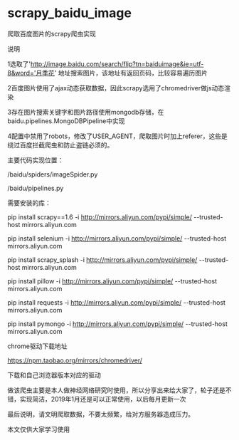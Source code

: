 # scrapy_baidu_image
爬取百度图片的scrapy爬虫实现

说明

1选取了'http://image.baidu.com/search/flip?tn=baiduimage&ie=utf-8&word='月季花'     地址搜索图片，该地址有返回页码，比较容易遍历图片

2百度图片使用了ajax动态获取数据，因此scrapy选用了chromedriver做js动态渲染

3存在图片搜索关键字和图片路径使用mongodb存储，在baidu.pipelines.MongoDBPipeline中实现

4配置中禁用了robots，修改了USER_AGENT，爬取图片时加上referer，这些是绕过百度拦截爬虫和防止盗链必须的。

主要代码实现位置：

/baidu/spiders/imageSpider.py

/baidu/pipelines.py


需要安装的库：

  pip install scrapy==1.6 -i http://mirrors.aliyun.com/pypi/simple/ --trusted-host mirrors.aliyun.com
  
  pip install selenium -i http://mirrors.aliyun.com/pypi/simple/ --trusted-host mirrors.aliyun.com
  
  pip install scrapy_splash -i http://mirrors.aliyun.com/pypi/simple/ --trusted-host mirrors.aliyun.com
  
  pip install pillow -i http://mirrors.aliyun.com/pypi/simple/ --trusted-host mirrors.aliyun.com
  
  pip install requests -i http://mirrors.aliyun.com/pypi/simple/ --trusted-host mirrors.aliyun.com
  
  pip install pymongo -i http://mirrors.aliyun.com/pypi/simple/ --trusted-host mirrors.aliyun.com
 
 chrome驱动下载地址
 
 https://npm.taobao.org/mirrors/chromedriver/
 
 下载和自己浏览器版本对应的驱动

做该爬虫主要是本人做神经网络研究时使用，所以分享出来给大家了，轮子还是不错，实现简洁，2019年1月还是可以正常使用，以后每月更新一次

最后说明，请文明爬取数据，不要太频繁，给对方服务器造成压力。

本文仅供大家学习使用



